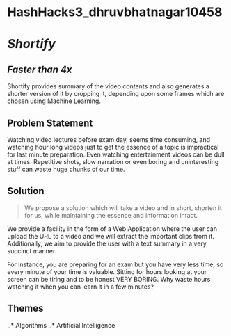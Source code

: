 # HashHacks3_dhruvbhatnagar10458

# ***Shortify***
## ***Faster than 4x***
 Shortify provides summary of the video contents and also generates a shorter version of it by cropping it, depending upon some frames which are chosen 
 using Machine Learning.


## Problem Statement
Watching video lectures before exam day, seems time consuming, and watching hour long videos just to get the essence of a topic is impractical for last minute preparation. Even watching entertainment videos can be dull at times. Repetitive shots, slow narration or even boring and uninteresting stuff can waste huge chunks of our time.   


## Solution
> We propose a solution which will take a video and in short, shorten it for us, while maintaining the essence and information intact.   

We provide a facility in the form of a Web Application where the user can upload the URL to a video and we will extract the important clips from it. Additionally, we aim to provide the user with a text summary in a very succinct manner. 

For instance, you are preparing for an exam but you have very less time, so every minute of your time is valuable. Sitting for hours looking at your screen can be tiring and to be honest VERY BORING. Why waste hours watching it when you can learn it in a few minutes?

## Themes 
..* Algorithms 
..* Artificial Intelligence
  





